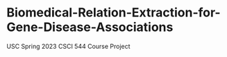# Biomedical-Relation-Extraction-for-Gene-Disease-Associations
USC Spring 2023 CSCI 544 Course Project
